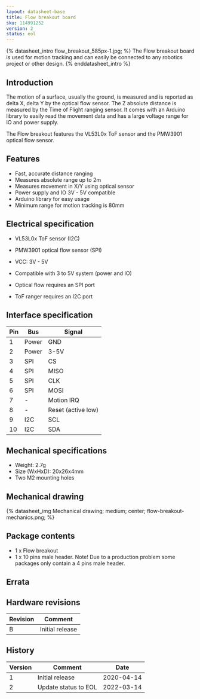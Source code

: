 ```yaml
---
layout: datasheet-base
title: Flow breakout board
sku: 114991252
version: 2
status: eol
---
```


{% datasheet_intro flow_breakout_585px-1.jpg; %}
The Flow breakout board is used for motion tracking and can easily be connected to any robotics
project or other design.
{% enddatasheet_intro %}

## Introduction

The motion of a surface, usually the ground, is measured and is reported as delta X, delta Y by
the optical flow sensor. The Z absolute distance is measured by the Time of Flight ranging sensor.
It comes with an Arduino library to easily read the movement data and has a large voltage range
for IO and power supply.

The Flow breakout features the VL53L0x ToF sensor and the PMW3901 optical flow sensor.

## Features

* Fast, accurate distance ranging
* Measures absolute range up to 2m
* Measures movement in X/Y using optical sensor
* Power supply and IO 3V - 5V compatible
* Arduino library for easy usage
* Minimum range for motion tracking is 80mm

## Electrical specification

* VL53L0x ToF sensor (I2C)
* PMW3901 optical flow sensor (SPI)
* VCC: 3V - 5V

* Compatible with 3 to 5V system (power and IO)
* Optical flow requires an SPI port
* ToF ranger requires an I2C port

## Interface specification

| Pin | Bus | Signal |
| --- | --- | ------ |
| 1 | Power | GND |
| 2 | Power | 3-5V |
| 3 | SPI | CS |
| 4 | SPI | MISO |
| 5 | SPI | CLK |
| 6 | SPI | MOSI |
| 7 | - | Motion IRQ |
| 8 | - | Reset (active low) |
| 9 | I2C | SCL |
| 10 | I2C | SDA |

## Mechanical specifications

* Weight: 2.7g
* Size (WxHxD): 20x26x4mm
* Two M2 mounting holes

## Mechanical drawing

{% datasheet_img Mechanical drawing; medium; center; flow-breakout-mechanics.png; %}

## Package contents

* 1 x Flow breakout
* 1 x 10 pins male header. Note! Due to a production problem some packages only contain a 4 pins male header.

## Errata

## Hardware revisions

| Revision | Comment |
| ------- | ------- |
| B | Initial release |

## History

| Version | Comment | Date |
| ------- | ------- | ---- |
| 1 | Initial release | 2020-04-14 |
| 2 | Update status to EOL | 2022-03-14 |
